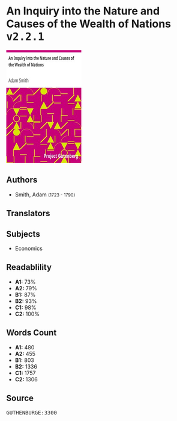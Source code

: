 # An Inquiry into the Nature and Causes of the Wealth of Nations <kbd>v2.2.1</kbd>

![](./cover.medium.jpg "")

## Authors


 - Smith, Adam <small>(1723 - 1790)</small>

## Translators



## Subjects


 - Economics

## Readablility


 - **A1:** 73%
 - **A2:** 79%
 - **B1:** 87%
 - **B2:** 93%
 - **C1:** 98%
 - **C2:** 100%

## Words Count


 - **A1:** 480
 - **A2:** 455
 - **B1:** 803
 - **B2:** 1336
 - **C1:** 1757
 - **C2:** 1306

## Source


<kbd>GUTHENBURGE:3300</kbd>
